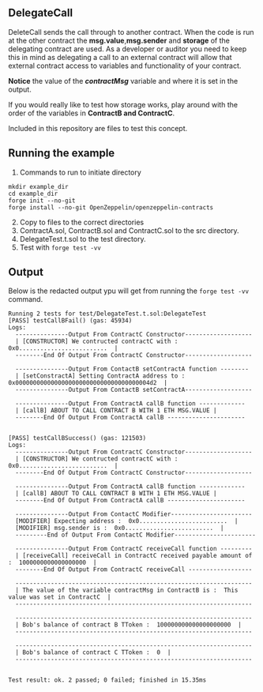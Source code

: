 ## DelegateCall
DeleteCall sends the call through to another contract. When the code is run at the other contract the **msg.value**,**msg.sender** and **storage** of the delegating contract are used.
As a developer or auditor you need to keep this in mind as delegating a call to an external contract will allow that external contract access to variables and functionality of your contract.

**Notice** the value of the ***contractMsg*** variable and where it is set in the output.

If you would really like to test how storage works, play around with the order of the variables in **ContractB and ContractC**.

Included in this repository are files to test this concept.

## Running the example
1. Commands to run to initiate directory
```
mkdir example_dir
cd example_dir
forge init --no-git
forge install --no-git OpenZeppelin/openzeppelin-contracts
```
2. Copy to files to the correct directories
3. ContractA.sol, ContractB.sol and ContractC.sol to the src directory.
4. DelegateTest.t.sol to the test directory.
5. Test with ```forge test -vv```

## Output
Below is the redacted output ypu will get from running the `forge test -vv` command.

```text
Running 2 tests for test/DelegateTest.t.sol:DelegateTest
[PASS] testCallBFail() (gas: 45934)
Logs:
  ---------------Output From ContractC Constructor-------------------
  | [CONSTRUCTOR] We contructed contractC with :  0x0.........................  | 
  --------End Of Output From ContractC Constructor-------------------
  
  ---------------Output From ContactB setContractA function --------
  | [setConstractA] Setting ContractA address to :  0x00000000000000000000000000000000000004d2  |
  ---------------Output From ContactB setContractA-------------------
  
  ---------------Output From ContractA callB function -------------
  | [callB] ABOUT TO CALL CONTRACT B WITH 1 ETH MSG.VALUE |
  --------End Of Output From ContractA callB ----------------------
  

[PASS] testCallBSuccess() (gas: 121503)
Logs:
  ---------------Output From ContractC Constructor-------------------
  | [CONSTRUCTOR] We contructed contractC with :  0x0.........................  | 
  --------End Of Output From ContractC Constructor-------------------
  
  ---------------Output From ContractA callB function -------------
  | [callB] ABOUT TO CALL CONTRACT B WITH 1 ETH MSG.VALUE |
  --------End Of Output From ContractA callB ----------------------
  
  ---------------Output From ContactC Modifier-----------------------
  [MODIFIER] Expecting address :  0x0.........................  | 
  [MODIFIER] msg.sender is :  0x0.........................  | 
  ---------End of Output From ContactC Modifier-----------------------
  
  ---------------Output From ContractC receiveCall function ---------
  | [receiveCall] receiveCall in ContractC received payable amount of :  1000000000000000000  |
  --------End Of Output From ContractC receiveCall ------------------
  
  -------------------------------------------------------------------
  | The value of the variable contractMsg in ContractB is :  This value was set in ContractC  |
  -------------------------------------------------------------------
  
  -------------------------------------------------------------------
  | Bob's balance of contract B TToken :  100000000000000000000  |
  -------------------------------------------------------------------
  
  -------------------------------------------------------------------
  | Bob's balance of contract C TToken :  0  |
  -------------------------------------------------------------------
  

Test result: ok. 2 passed; 0 failed; finished in 15.35ms
```

